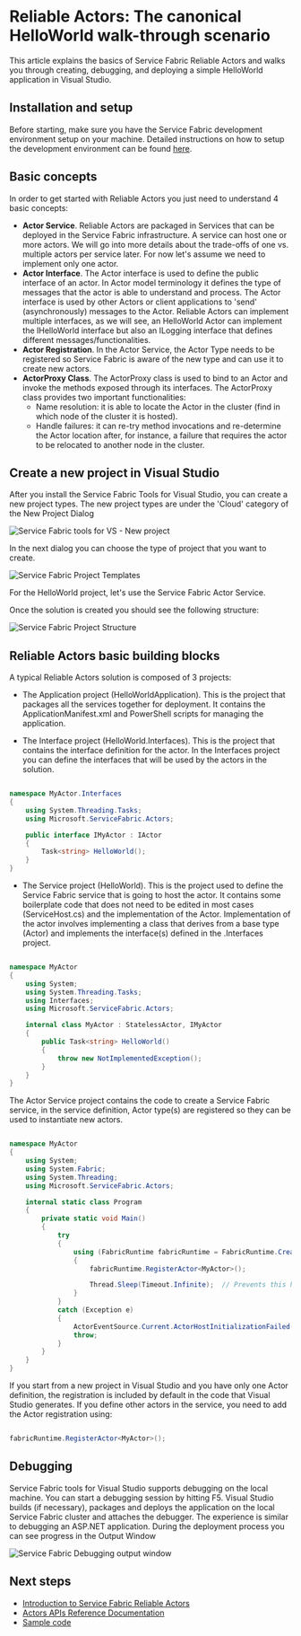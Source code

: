 <properties
   pageTitle="Get Started with Reliable Actors | Windows Azure"
   description="This tutorial walks you through the steps of creating, debugging, and deploying a canonical HelloWorld service using Service Fabric Reliable Actors."
   services="service-fabric"
   documentationCenter=".net"
   authors="vturecek"
   manager="timlt"
   editor=""/>

<tags
	ms.service="service-fabric"
	ms.date="11/13/2015"
	wacn.date=""/>

# Reliable Actors: The canonical HelloWorld walk-through scenario
This article explains the basics of Service Fabric Reliable Actors and walks you through creating, debugging, and deploying a simple HelloWorld application in Visual Studio.

## Installation and setup
Before starting, make sure you have the Service Fabric development environment setup on your machine.
Detailed instructions on how to setup the development environment can be found [here](/documentation/articles/service-fabric-get-started).

## Basic concepts
In order to get started with Reliable Actors you just need to understand 4 basic concepts:

* **Actor Service**. Reliable Actors are packaged in Services that can be deployed in the Service Fabric infrastructure. A service can host one or more actors. We will go into more details about the trade-offs of one vs. multiple actors per service later. For now let's assume we need to implement only one actor.
* **Actor Interface**. The Actor interface is used to define the public interface of an actor. In Actor model terminology it defines the type of messages that the actor is able to understand and process. The Actor interface is used by other Actors or client applications to 'send' (asynchronously) messages to the Actor. Reliable Actors can implement multiple interfaces, as we will see, an HelloWorld Actor can implement the IHelloWorld interface but also an ILogging interface that defines different messages/functionalities.
* **Actor Registration**. In the Actor Service, the Actor Type needs to be registered so Service Fabric is aware of the new type and can use it to create new actors.
* **ActorProxy Class**. The ActorProxy class is used to bind to an Actor and invoke the methods exposed through its interfaces. The ActorProxy class provides two important functionalities:
	* Name resolution: it is able to locate the Actor in the cluster (find in which node of the cluster it is hosted).
	* Handle failures: it can re-try method invocations and re-determine the Actor location after, for instance, a failure that requires the actor to be relocated to another node in the cluster.

## Create a new project in Visual Studio
After you install the Service Fabric Tools for Visual Studio, you can create a new project types. The new project types are under the 'Cloud' category of the New Project Dialog


![Service Fabric tools for VS - New project][1]

In the next dialog you can choose the type of project that you want to create.

![Service Fabric Project Templates][5]

For the HelloWorld project, let's use the Service Fabric Actor Service.

Once the solution is created you should see the following structure:

![Service Fabric Project Structure][2]

## Reliable Actors basic building blocks

A typical Reliable Actors solution is composed of 3 projects:

* The Application project (HelloWorldApplication). This is the project that packages all the services together for deployment. It contains the ApplicationManifest.xml and PowerShell scripts for managing the application.

* The Interface project (HelloWorld.Interfaces). This is the project that contains the interface definition for the actor. In the Interfaces project you can define the interfaces that will be used by the actors in the solution.

```csharp

namespace MyActor.Interfaces
{
    using System.Threading.Tasks;
    using Microsoft.ServiceFabric.Actors;

    public interface IMyActor : IActor
    {
        Task<string> HelloWorld();
    }
}

```

* The Service project (HelloWorld). This is the project used to define the Service Fabric service that is going to host the actor. It contains some boilerplate code that does not need to be edited in most cases (ServiceHost.cs) and the implementation of the Actor. Implementation of the actor involves implementing a class that derives from a base type (Actor) and implements the interface(s) defined in the .Interfaces project.

```csharp

namespace MyActor
{
    using System;
    using System.Threading.Tasks;
    using Interfaces;
    using Microsoft.ServiceFabric.Actors;

    internal class MyActor : StatelessActor, IMyActor
    {
        public Task<string> HelloWorld()
        {
            throw new NotImplementedException();
        }
    }
}

```

The Actor Service project contains the code to create a Service Fabric service, in the service definition, Actor type(s) are registered so they can be used to instantiate new actors.

```csharp

namespace MyActor
{
    using System;
    using System.Fabric;
    using System.Threading;
    using Microsoft.ServiceFabric.Actors;

    internal static class Program
    {
        private static void Main()
        {
            try
            {
                using (FabricRuntime fabricRuntime = FabricRuntime.Create())
                {
                    fabricRuntime.RegisterActor<MyActor>();

                    Thread.Sleep(Timeout.Infinite);  // Prevents this host process from terminating so services keeps running.
                }
            }
            catch (Exception e)
            {
                ActorEventSource.Current.ActorHostInitializationFailed(e.ToString());
                throw;
            }
        }
    }
}

```

If you start from a new project in Visual Studio and you have only one Actor definition, the registration is included by default in the code that Visual Studio generates. If you define other actors in the service, you need to add the Actor registration using:

```csharp

fabricRuntime.RegisterActor<MyActor>();


```

## Debugging

Service Fabric tools for Visual Studio supports debugging on the local machine. You can start a debugging session by hitting F5. Visual Studio builds (if necessary), packages and deploys the application on the local Service Fabric cluster and attaches the debugger. The experience is similar to debugging an ASP.NET application.
During the deployment process you can see progress in the Output Window

![Service Fabric Debugging output window][3]


## Next steps

- [Introduction to Service Fabric Reliable Actors](/documentation/articles/service-fabric-reliable-actors-introduction)
- [Actors APIs Reference Documentation](https://msdn.microsoft.com/zh-cn/library/azure/dn971626.aspx)
- [Sample code](https://github.com/Azure/servicefabric-samples)


<!--Image references-->
[1]: ./media/service-fabric-reliable-actors-get-started/reliable-actors-newproject.PNG
[2]: ./media/service-fabric-reliable-actors-get-started/reliable-actors-projectstructure.PNG
[3]: ./media/service-fabric-reliable-actors-get-started/debugging-output.PNG
[4]: ./media/service-fabric-reliable-actors-get-started/vs-context-menu.png
[5]: ./media/service-fabric-reliable-actors-get-started/reliable-actors-newproject1.PNG
